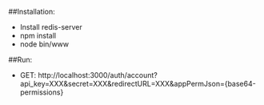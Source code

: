 ##Installation:

- Install redis-server
- npm install
- node bin/www

##Run:
- GET: http://localhost:3000/auth/account?api_key=XXX&secret=XXX&redirectURL=XXX&appPermJson={base64-permissions}
